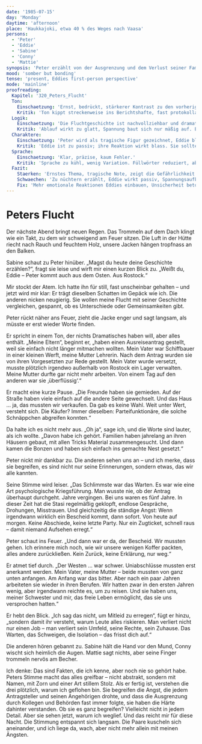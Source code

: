 ```yaml
---
date: '1985-07-15'
day: 'Monday'
daytime: 'afternoon'
place: 'Haukkajoki, etwa 40 % des Weges nach Vaasa'
persons:
  - 'Peter'
  - 'Eddie'
  - 'Sabine'
  - 'Conny'
  - 'Mattie'
synopsis: 'Peter erzählt von der Ausgrenzung und dem Verlust seiner Familie nach einem Ausreiseantrag; die Gruppe versteht dadurch besser Eddies Flucht.'
mood: 'somber but bonding'
tense: 'present, Eddies first-person perspective'
mode: 'mainline'
proofreading:
  Kapitel: '320_Peters_Flucht'
  Ton:
    Einschaetzung: 'Ernst, bedrückt, stärkerer Kontrast zu den vorherigen Kapiteln. Eddie erzählt sachlicher.'
    Kritik: 'Ton kippt streckenweise ins Berichtshafte, fast protokollarisch. Emotionale Beteiligung von Eddie wirkt reduziert.'
  Logik:
    Einschaetzung: 'Die Fluchtgeschichte ist nachvollziehbar und dramatisch genug.'
    Kritik: 'Ablauf wirkt zu glatt, Spannung baut sich nur mäßig auf. Es fehlen Zwischentöne (Zweifel, Unsicherheit, unklare Infos).'
  Charaktere:
    Einschaetzung: 'Peter wird als tragische Figur gezeichnet, Eddie bleibt Beobachterin.'
    Kritik: 'Eddie ist zu passiv; ihre Reaktion wirkt blass. Sie sollte stärker auf Peters Schicksal reagieren (Empathie, Angst, Abwehr).'
  Sprache:
    Einschaetzung: 'Klar, präzise, kaum Fehler.'
    Kritik: 'Sprache zu kühl, wenig Variation. Füllwörter reduziert, aber die Nüchternheit kann distanzierend wirken.'
  Fazit:
    Staerken: 'Ernstes Thema, tragische Note, zeigt die Gefährlichkeit der Lage.'
    Schwaechen: 'Zu nüchtern erzählt, Eddie wirkt passiv, Spannungsaufbau schwach.'
    Fix: 'Mehr emotionale Reaktionen Eddies einbauen, Unsicherheit betonen, Berichtston durch Innenperspektive ersetzen.'
---
```


# Peters Flucht

Der nächste Abend bringt neuen Regen. Das Trommeln auf dem Dach klingt wie ein
Takt, zu dem wir schweigend am Feuer sitzen. Die Luft in der Hütte riecht nach
Rauch und feuchtem Holz, unsere Jacken hängen tropfnass an den Balken.

Sabine schaut zu Peter hinüber. „Magst du heute deine Geschichte erzählen?“,
fragt sie leise und wirft mir einen kurzen Blick zu. „Weißt du, Eddie – Peter
kommt auch aus dem Osten. Aus Rostock.“

Mir stockt der Atem. Ich hatte ihn für still, fast unscheinbar gehalten – und
jetzt wird mir klar: Er trägt dieselben Schatten im Gepäck wie ich. Die anderen
nicken neugierig. Sie wollen meine Flucht mit seiner Geschichte vergleichen,
gespannt, ob es Unterschiede oder Gemeinsamkeiten gibt.

Peter rückt näher ans Feuer, zieht die Jacke enger und sagt langsam, als müsste
er erst wieder Worte finden.

Er spricht in einem Ton, der nichts Dramatisches haben will, aber alles enthält.
„Meine Eltern“, beginnt er, „haben einen Ausreiseantrag gestellt, weil sie
einfach nicht länger mitmachen wollten. Mein Vater war Schiffbauer in einer
kleinen Werft, meine Mutter Lehrerin. Nach dem Antrag wurden sie von ihren
Vorgesetzten zur Rede gestellt. Mein Vater wurde versetzt, musste plötzlich
irgendwo außerhalb von Rostock ein Lager verwalten. Meine Mutter durfte gar
nicht mehr arbeiten. Von einem Tag auf den anderen war sie ‚überflüssig‘.“

Er macht eine kurze Pause. „Die Freunde haben sie gemieden. Auf der Straße haben
viele einfach auf die andere Seite gewechselt. Und das Haus … ja, das mussten
wir verkaufen. Da gab es keine Wahl. Weit unter Wert, versteht sich. Die Käufer?
Immer dieselben: Parteifunktionäre, die solche Schnäppchen abgreifen konnten.“

Da halte ich es nicht mehr aus. „Oh ja“, sage ich, und die Worte sind lauter,
als ich wollte. „Davon habe ich gehört. Familien haben jahrelang an ihren
Häusern gebaut, mit allen Tricks Material zusammengesucht. Und dann kamen die
Bonzen und haben sich einfach ins gemachte Nest gesetzt.“

Peter nickt mir dankbar zu. Die anderen sehen uns an – und ich merke, dass sie
begreifen, es sind nicht nur seine Erinnerungen, sondern etwas, das wir alle
kannten.

Seine Stimme wird leiser. „Das Schlimmste war das Warten. Es war wie eine Art
psychologische Kriegsführung. Man wusste nie, ob der Antrag überhaupt durchgeht.
Jahre vergingen. Bei uns waren es fünf Jahre. In dieser Zeit hat die Stasi
regelmäßig geklopft, endlose Gespräche, Drohungen, Misstrauen. Und gleichzeitig
die ständige Angst: Wenn irgendwann wirklich ein Bescheid kommt, dann sofort.
Von heute auf morgen. Keine Abschiede, keine letzte Party. Nur ein Zugticket,
schnell raus – damit niemand Aufsehen erregt.“

Peter schaut ins Feuer. „Und dann war er da, der Bescheid. Wir mussten gehen.
Ich erinnere mich noch, wie wir unsere wenigen Koffer packten, alles andere
zurückließen. Kein Zurück, keine Erklärung, nur weg.“

Er atmet tief durch. „Der Westen … war schwer. Uniabschlüsse mussten erst
anerkannt werden. Mein Vater, meine Mutter – beide mussten von ganz unten
anfangen. Am Anfang war das bitter. Aber nach ein paar Jahren arbeiteten sie
wieder in ihren Berufen. Wir hatten zwar in den ersten Jahren wenig, aber
irgendwann reichte es, um zu reisen. Und sie haben uns, meiner Schwester und
mir, das freie Leben ermöglicht, das sie uns versprochen hatten.“

Er hebt den Blick. „Ich sag das nicht, um Mitleid zu erregen“, fügt er hinzu,
„sondern damit ihr versteht, warum Leute alles riskieren. Man verliert nicht nur
einen Job – man verliert sein Umfeld, seine Rechte, sein Zuhause. Das Warten,
das Schweigen, die Isolation – das frisst dich auf.“

Die anderen hören gebannt zu. Sabine hält die Hand vor den Mund, Conny wischt
sich heimlich die Augen. Mattie sagt nichts, aber seine Finger trommeln nervös
am Becher.

Ich denke: Das sind Fakten, die ich kenne, aber noch nie so gehört habe. Peters
Stimme macht das alles greifbar – nicht abstrakt, sondern mit Namen, mit Zorn
und einer Art stillem Stolz. Als er fertig ist, verstehen die drei plötzlich,
warum ich geflohen bin. Sie begreifen die Angst, die jedem Antragsteller und
seinen Angehörigen drohte, und dass die Ausgrenzung durch Kollegen und Behörden
fast immer folgte, sie haben die Härte dahinter verstanden. Ob sie es ganz
begreifen? Vielleicht nicht in jedem Detail. Aber sie sehen jetzt, warum ich
weglief. Und das reicht mir für diese Nacht. Die Stimmung entspannt sich
langsam. Die Paare kuscheln sich aneinander, und ich liege da, wach, aber nicht
mehr allein mit meinen Ängsten.
